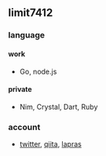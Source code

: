 ## limit7412

### language
#### work
  - Go, node.js
#### private
  - Nim, Crystal, Dart, Ruby

### account
  - [twitter](https://twitter.com/qazx7412), [qiita](https://qiita.com/qazx7412), [lapras](https://lapras.com/public/8BHGKGL)
